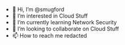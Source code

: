- 👋 Hi, I’m @smugford
- 👀 I’m interested in Cloud Stuff
- 🌱 I’m currently learning Network Security
- 💞️ I’m looking to collaborate on Cloud Stuff
- 📫 How to reach me redacted

<!---
smugford/smugford is a ✨ special ✨ repository because its `README.md` (this file) appears on your GitHub profile.
You can click the Preview link to take a look at your changes.
--->
